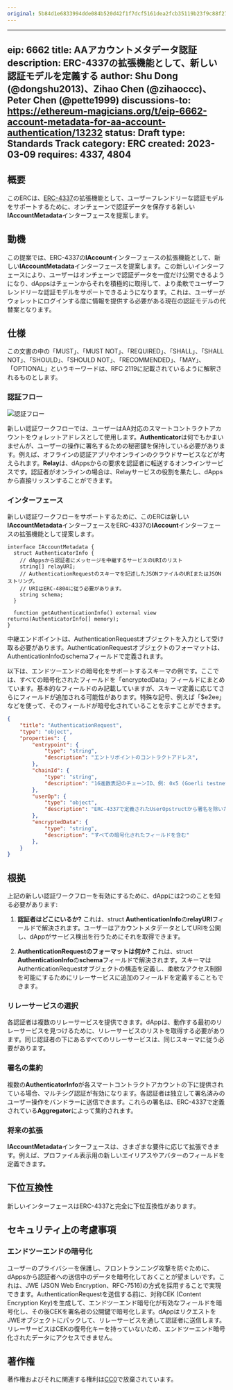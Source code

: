 ```yaml
---
original: 5b84d1e6833994dde084b520d42f1f7dcf5161dea2fcb35119b23f9c88f271bd
---
```


---
eip: 6662
title: AAアカウントメタデータ認証
description: ERC-4337の拡張機能として、新しい認証モデルを定義する
author: Shu Dong (@dongshu2013)、Zihao Chen (@zihaoccc)、Peter Chen (@pette1999)
discussions-to: https://ethereum-magicians.org/t/eip-6662-account-metadata-for-aa-account-authentication/13232
status: Draft
type: Standards Track
category: ERC
created: 2023-03-09
requires: 4337, 4804
---

## 概要

このERCは、[ERC-4337](./eip-4337.md)の拡張機能として、ユーザーフレンドリーな認証モデルをサポートするために、オンチェーンで認証データを保存する新しい**IAccountMetadata**インターフェースを提案します。

## 動機

この提案では、ERC-4337の**IAccount**インターフェースの拡張機能として、新しい**IAccountMetadata**インターフェースを提案します。この新しいインターフェースにより、ユーザーはオンチェーンで認証データを一度だけ公開できるようになり、dAppsはチェーンからそれを積極的に取得して、より柔軟でユーザーフレンドリーな認証モデルをサポートできるようになります。これは、ユーザーがウォレットにログインする度に情報を提供する必要がある現在の認証モデルの代替案となります。

## 仕様

この文書の中の「MUST」、「MUST NOT」、「REQUIRED」、「SHALL」、「SHALL NOT」、「SHOULD」、「SHOULD NOT」、「RECOMMENDED」、「MAY」、「OPTIONAL」というキーワードは、RFC 2119に記載されているように解釈されるものとします。

### 認証フロー

![認証フロー](../assets/eip-6662/auth-flow.png)

新しい認証ワークフローでは、ユーザーはAA対応のスマートコントラクトアカウントをウォレットアドレスとして使用します。**Authenticator**は何でもかまいませんが、ユーザーの操作に署名するための秘密鍵を保持している必要があります。例えば、オフラインの認証アプリやオンラインのクラウドサービスなどが考えられます。**Relay**は、dAppsからの要求を認証者に転送するオンラインサービスです。認証者がオンラインの場合は、Relayサービスの役割を果たし、dAppsから直接リッスンすることができます。

### インターフェース

新しい認証ワークフローをサポートするために、このERCは新しい**IAccountMetadata**インターフェースをERC-4337の**IAccount**インターフェースの拡張機能として提案します。

```
interface IAccountMetadata {
  struct AuthenticatorInfo {
    // dAppsから認証者にメッセージを中継するサービスのURIのリスト
    string[] relayURI;
    // AuthenticationRequestのスキーマを記述したJSONファイルのURIまたはJSONストリング。
    // URIはERC-4804に従う必要があります。
    string schema;
  }

  function getAuthenticationInfo() external view returns(AuthenticatorInfo[] memory);
}
```

中継エンドポイントは、AuthenticationRequestオブジェクトを入力として受け取る必要があります。AuthenticationRequestオブジェクトのフォーマットは、AuthenticationInfoのschemaフィールドで定義されます。

以下は、エンドツーエンドの暗号化をサポートするスキーマの例です。ここでは、すべての暗号化されたフィールドを「encryptedData」フィールドにまとめています。基本的なフィールドのみ記載していますが、スキーマ定義に応じてさらにフィールドが追加される可能性があります。特殊な記号、例えば「$e2ee」などを使って、そのフィールドが暗号化されていることを示すことができます。

```json
{
    "title": "AuthenticationRequest",
    "type": "object",
    "properties": {
        "entrypoint": {
            "type": "string",
            "description": "エントリポイントのコントラクトアドレス",
        },
        "chainId": {
            "type": "string",
            "description": "16進数表記のチェーンID、例: 0x5 (Goerli testnet)",
        },
        "userOp": {
            "type": "object",
            "description": "ERC-4337で定義されたUserOpstructから署名を除いたもの",
        },
        "encryptedData": {
            "type": "string",
            "description": "すべての暗号化されたフィールドを含む"
        },
    }
}
```

## 根拠

上記の新しい認証ワークフローを有効にするために、dAppには2つのことを知る必要があります:

1. **認証者はどこにいるか?** これは、struct **AuthenticationInfo**の**relayURI**フィールドで解決されます。ユーザーはアカウントメタデータとしてURIを公開し、dAppがサービス検出を行うためにそれを取得できます。

2. **AuthenticationRequestのフォーマットは何か?** これは、struct **AuthenticationInfo**の**schema**フィールドで解決されます。スキーマはAuthenticationRequestオブジェクトの構造を定義し、柔軟なアクセス制御を可能にするためにリレーサービスに追加のフィールドを定義することもできます。

### リレーサービスの選択

各認証者は複数のリレーサービスを提供できます。dAppは、動作する最初のリレーサービスを見つけるために、リレーサービスのリストを取得する必要があります。同じ認証者の下にあるすべてのリレーサービスは、同じスキーマに従う必要があります。

### 署名の集約

複数の**AuthenticatorInfo**が各スマートコントラクトアカウントの下に提供されている場合、マルチシグ認証が有効になります。各認証者は独立して署名済みのユーザー操作をバンドラーに送信できます。これらの署名は、ERC-4337で定義されている**Aggregator**によって集約されます。

### 将来の拡張

**IAccountMetadata**インターフェースは、さまざまな要件に応じて拡張できます。例えば、プロファイル表示用の新しいエイリアスやアバターのフィールドを定義できます。

## 下位互換性

新しいインターフェースはERC-4337と完全に下位互換性があります。

## セキュリティ上の考慮事項

### エンドツーエンドの暗号化

ユーザーのプライバシーを保護し、フロントランニング攻撃を防ぐために、dAppsから認証者への送信中のデータを暗号化しておくことが望ましいです。これは、JWE (JSON Web Encryption、RFC-7516)の方式を採用することで実現できます。AuthenticationRequestを送信する前に、対称CEK (Content Encryption Key)を生成して、エンドツーエンド暗号化が有効なフィールドを暗号化し、その後CEKを署名者の公開鍵で暗号化します。dAppはリクエストをJWEオブジェクトにパックして、リレーサービスを通して認証者に送信します。リレーサービスはCEKの復号化キーを持っていないため、エンドツーエンド暗号化されたデータにアクセスできません。

## 著作権

著作権およびそれに関連する権利は[CC0](../LICENSE.md)で放棄されています。